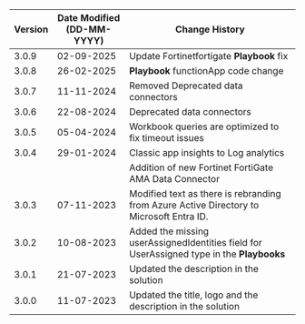 | **Version** | **Date Modified (DD-MM-YYYY)** | **Change History**                                                                      |
|-------------|--------------------------------|-----------------------------------------------------------------------------------------|
| 3.0.9       | 02-09-2025                     |Update Fortinetfortigate **Playbook**  fix                                               |
| 3.0.8       | 26-02-2025                     |**Playbook** functionApp code change                                                     |
| 3.0.7       | 11-11-2024                     |Removed Deprecated data connectors                                                       |
| 3.0.6       | 22-08-2024                     |Deprecated data connectors                                                    			 |
| 3.0.5       | 05-04-2024                     |Workbook queries are optimized to fix timeout issues  									 |
| 3.0.4       | 29-01-2024                     |Classic app insights to Log analytics                                                    |
|             |                                |Addition of new Fortinet FortiGate AMA Data Connector                                    | 
| 3.0.3       | 07-11-2023                     |Modified text as there is rebranding from Azure Active Directory to Microsoft Entra ID.  |
| 3.0.2       | 10-08-2023                     |Added the missing userAssignedIdentities field for UserAssigned type in the **Playbooks**|
| 3.0.1       | 21-07-2023                     |Updated the description in the solution                                                  |
| 3.0.0       | 11-07-2023                     |Updated the title, logo and the description in the solution                              |
